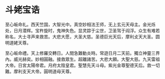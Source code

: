 # 斗姥宝诰

至心皈命礼。西天竺国，大智光中。真空妙相法王师，无上玄元天母主。金光烁处，日月潜辉。宝杵旋时，鬼神失色。显灵踪于尘世，卫圣驾于阎浮。众生有难若称名，大士寻声来救苦。大悲大愿，大圣大慈。圣德巨光天后，摩利攴天大圣。圆明道姥天尊。

至心皈命禮。天上修羅交轉日。人間急難動炎時。常遊日月二天前。獨立神靈三界內。威光赫奕。妙相圓融。接救眾生。超離諸苦。大悲大願。大聖大慈。九天雷祖大帝。日宮太陽帝君。月府太陰皇君。聖慧先天斗母。紫光金尊聖德天后。救一切難。摩利支天大帝。圓明道母天尊。
